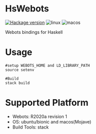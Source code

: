 # HsWebots

[![Hackage version](https://img.shields.io/hackage/v/HsWebots.svg?style=flat)](https://hackage.haskell.org/package/HsWebots)
![linux](https://github.com/cyberbotics/HsWebots/workflows/stack-linux/badge.svg)
![macos](https://github.com/cyberbotics/HsWebots/workflows/stack-macos/badge.svg)



Webots bindings for Haskell

# Usage

```
#setup WEBOTS_HOME and LD_LIBRARY_PATH
source setenv 

#Build
stack build
```

# Supported Platform

* Webots: R2020a revision 1
* OS: ubuntu/bionic and macos(Mojave)
* Build Tools: stack
